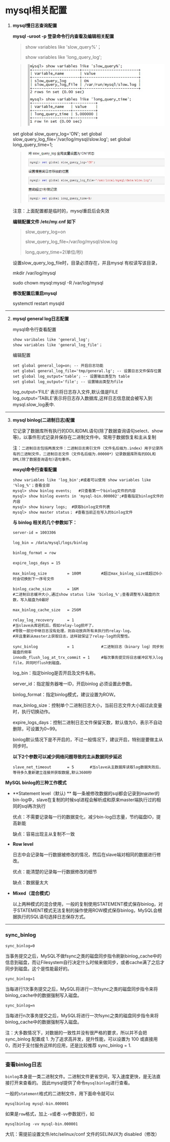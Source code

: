 # mysql相关配置

1. **mysql慢日志查询配置**

   **mysql -uroot -p 登录命令行内查看及编辑相关配置**

   > show variables like 'slow_query%'；
   >
   > show variables like 'long_query_log';
   >
   > 
   >
   > 
   
   >![图1](https://github.com/Peanut-tdd/Picture/blob/main/Dingtalk_20210824175409.jpg?raw=true)
   
   
   
   set global slow_query_log='ON'; 
   set global slow_query_log_file='/var/log/mysql/slow.log';
   set global long_query_time=1;
   
   >![图2](https://raw.githubusercontent.com/Peanut-tdd/Picture/main/Dingtalk_20210824175612.jpg)
   
   注意：上面配置都是临时的，mysql重启后会失效
   
   **编辑配置文件 /etc/my.cnf  如下**
   
   > slow_query_log=on
   >
   > slow_query_log_file=/var/log/mysql/slow.log
   >
   > long_query_time=2(单位/秒)
   
   设置slow_query_log_file时，目录必须存在，并且mysql 有权读写该目录，
   
   mkdir /var/log/mysql
   
   sudo chown mysql:mysql -R /var/log/mysql
   
   **修改配置后重启mysql**
   
   systemctl restart mysqld

-------

2. **mysql general log日志配置**

   mysql命令行查看配置

   ```
   show varibales like 'general_log';
   show variables like 'general_log_file'；
   ```

   编辑配置

   ```
   set global general_log=on; -- 开启日志功能
   set global general_log_file='tmp/general.lg'; -- 设置日志文件保存位置
   set global log_output='table'; -- 设置输出类型为 table
   set global log_output='file'; -- 设置输出类型为file
   ```

   log_output=’FILE’ 表示将日志存入文件,默认值是FILE　 
   log_output=’TABLE’表示将日志存入数据库,这样日志信息就会被写入到mysql.slow_log表中.

-----

3. **mysql binlog(二进制日志)配置**

   它记录了数据库所有执行的DDL和DML语句(除了数据查询语句select、show等)，以事件形式记录并保存在二进制文件中。常用于数据恢复和主从复制

    注：`二进制日志包括两类文件：二进制日志索引文件（文件名后缀为.index）用于记录所有的二进制文件，二进制日志文件（文件名后缀为.00000*）记录数据库所有的DDL和DML(除了数据查询语句)语句事件。`

   
   
   **msyql命令行查看配置**

   ```
   show variables like 'log_bin';#或者可以使用 show variables like '%log_%'；查看全部
   mysql> show binlog events;   #只查看第一个binlog文件的内容
   mysql> show binlog events in 'mysql-bin.000002';#查看指定binlog文件的内容
   mysql> show binary logs;  #获取binlog文件列表
   mysql> show master status； #查看当前正在写入的binlog文件
   ```
   
   
   
   **与 binlog 相关的几个参数如下：**
   
   ```
   server-id = 1003306
   
   log_bin = /data/mysql/logs/binlog
   
   binlog_format = row
   
   expire_logs_days = 15
   
   max_binlog_size         = 100M         #超过max_binlog_size或超过6小时会切换到下一序号文件
    
   binlog_cache_size       = 16M           
   #二进制日志缓冲大小,通过show status like 'binlog_%';查看调整写入磁盘的次数，写入磁盘为0最好
    
   max_binlog_cache_size   = 256M
    
   relay_log_recovery      = 1            
   #当slave从库宕机后，假如relay-log损坏了，
   #导致一部分中继日志没有处理，则自动放弃所有未执行的relay-log，
   #并且重新从master上获取日志，这样就保证了relay-log的完整性。
    
   sync_binlog             = 1            #二进制日志（binary log）同步到磁盘的频率
   innodb_flush_log_at_trx_commit = 1     #每次事务提交将日志缓冲区写入log file，并同时flush到磁盘。
   
   ```

   log_bin：指定binlog是否开启及文件名称。

   server_id：指定服务器唯一ID，开启binlog 必须设置此参数。

   binlog_format：指定binlog模式，建议设置为ROW。

   max_binlog_size：控制单个二进制日志大小，当前日志文件大小超过此变量时，执行切换动作。
   
   expire_logs_days：控制二进制日志文件保留天数，默认值为0，表示不自动删除，可设置为0~99。
   
   binlog默认情况下是不开启的，不过一般情况下，建议开启，特别是要做主从同步时。
   
   
   
   **以下2个参数可以减少网络问题导致的主从数据同步延迟**
   
   ```
   slave_net_timeout       = 5       #当slave从主数据库读取log数据失败后，等待多久重新建立连接并获取数据,默认3600秒
   ```
   
   
   

  **MySQL binlog的三种工作模式**
 - **Statement level（默认) **
   每一条被修改数据的sql都会记录到master的bin-log中，slave在复制的时候sql进程会解析成和原来master端执行过的相同的sql再次执行

   优点：不需要记录每一行的数据变化，减少bin-log日志量，节约磁盘IO，提高新能

   缺点：容易出现主从复制不一致

   
   
- **Row level**

  日志中会记录每一行数据被修改的情况，然后在slave端对相同的数据进行修改。

  优点：能清楚的记录每一行数据修改的细节

  缺点：数据量太大



- **Mixed（混合模式）**

  以上两种模式的混合使用，一般的复制使用STATEMENT模式保存binlog，对于STATEMENT模式无法复制的操作使用ROW模式保存binlog，MySQL会根据执行的SQL语句选择日志保存方式。

--------

### sync_binlog

```
sync_binlog=0
```

当事务提交之后，MySQL不做fsync之类的磁盘同步指令刷新binlog_cache中的信息到磁盘，而让Filesystem自行决定什么时候来做同步，或者cache满了之后才同步到磁盘。这个是性能最好的。

```
sync_binlog=1
```

当每进行1次事务提交之后，MySQL将进行一次fsync之类的磁盘同步指令来将binlog_cache中的数据强制写入磁盘。

```
sync_binlog=n
```

当每进行n次事务提交之后，MySQL将进行一次fsync之类的磁盘同步指令来将binlog_cache中的数据强制写入磁盘。

注：大多数情况下，对数据的一致性并没有很严格的要求，所以并不会把 sync_binlog 配置成 1. 为了追求高并发，提升性能，可以设置为 100 或直接用 0，而对于支付服务这样的应用，还是比较推荐 sync_binlog = 1.

-----

### 查看binlog日志

`binlog`本身是一类二进制文件。二进制文件更省空间，写入速度更快，是无法直接打开来查看的。
因此mysql提供了命令`mysqlbinlog`进行查看。

一般的`statement`格式的二进制文件，用下面命令就可以

```
mysqlbinlog mysql-bin.000001
```

如果是`row`格式，加上`-v`或者`-vv`参数就行，如

```
mysqlbinlog -vv mysql-bin.000001 
```



大坑：需提前设置文件/etc/selinux/conf 文件的SELINUX为 disabled（修改）



